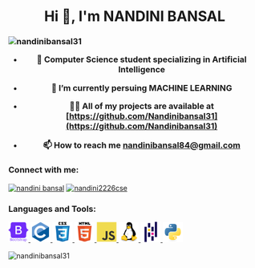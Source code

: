 <h1 align="center">Hi 👋, I'm NANDINI BANSAL</h1>
<h3 align="center"Aspiring AI Engineer with a passion for problem-solving and innovation</h3>

<p align="left"> <img src="https://komarev.com/ghpvc/?username=nandinibansal31&label=Profile%20views&color=0e75b6&style=flat" alt="nandinibansal31" /> </p>

- 🔭 Computer Science student specializing in Artificial Intelligence

- 🌱 I’m currently persuing **MACHINE LEARNING**

- 👨‍💻 All of my projects are available at [https://github.com/Nandinibansal31](https://github.com/Nandinibansal31)

- 📫 How to reach me **nandinibansal84@gmail.com**

<h3 align="left">Connect with me:</h3>
<p align="left">
<a href="https://linkedin.com/in/nandini bansal" target="blank"><img align="center" src="https://raw.githubusercontent.com/rahuldkjain/github-profile-readme-generator/master/src/images/icons/Social/linked-in-alt.svg" alt="nandini bansal" height="30" width="40" /></a>
<a href="https://www.codechef.com/users/nandini2226cse" target="blank"><img align="center" src="https://cdn.jsdelivr.net/npm/simple-icons@3.1.0/icons/codechef.svg" alt="nandini2226cse" height="30" width="40" /></a>
</p>

<h3 align="left">Languages and Tools:</h3>
<p align="left"> <a href="https://getbootstrap.com" target="_blank" rel="noreferrer"> <img src="https://raw.githubusercontent.com/devicons/devicon/master/icons/bootstrap/bootstrap-plain-wordmark.svg" alt="bootstrap" width="40" height="40"/> </a> <a href="https://www.cprogramming.com/" target="_blank" rel="noreferrer"> <img src="https://raw.githubusercontent.com/devicons/devicon/master/icons/c/c-original.svg" alt="c" width="40" height="40"/> </a> <a href="https://www.w3schools.com/css/" target="_blank" rel="noreferrer"> <img src="https://raw.githubusercontent.com/devicons/devicon/master/icons/css3/css3-original-wordmark.svg" alt="css3" width="40" height="40"/> </a> <a href="https://www.w3.org/html/" target="_blank" rel="noreferrer"> <img src="https://raw.githubusercontent.com/devicons/devicon/master/icons/html5/html5-original-wordmark.svg" alt="html5" width="40" height="40"/> </a> <a href="https://developer.mozilla.org/en-US/docs/Web/JavaScript" target="_blank" rel="noreferrer"> <img src="https://raw.githubusercontent.com/devicons/devicon/master/icons/javascript/javascript-original.svg" alt="javascript" width="40" height="40"/> </a> <a href="https://www.linux.org/" target="_blank" rel="noreferrer"> <img src="https://raw.githubusercontent.com/devicons/devicon/master/icons/linux/linux-original.svg" alt="linux" width="40" height="40"/> </a> <a href="https://pandas.pydata.org/" target="_blank" rel="noreferrer"> <img src="https://raw.githubusercontent.com/devicons/devicon/2ae2a900d2f041da66e950e4d48052658d850630/icons/pandas/pandas-original.svg" alt="pandas" width="40" height="40"/> </a> <a href="https://www.python.org" target="_blank" rel="noreferrer"> <img src="https://raw.githubusercontent.com/devicons/devicon/master/icons/python/python-original.svg" alt="python" width="40" height="40"/> </a> </p>

<p><img align="center" src="https://github-readme-stats.vercel.app/api/top-langs?username=nandinibansal31&show_icons=true&locale=en&layout=compact" alt="nandinibansal31" /></p>


